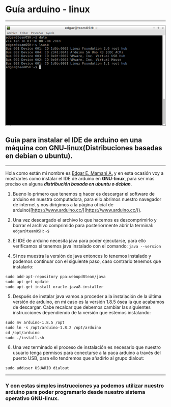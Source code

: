 # **Guía arduino - linux**
***
![Captura de pantalla de Edgar](/portada.png)

## Guía para instalar el IDE de arduino en una máquina con GNU-linux(Distribuciones basadas en debian o ubuntu).
***
Hola como están mi nombre es [Edgar E. Mamani A.](https://www.facebook.com/dEmONeDGEnT) y en esta ocasión voy a mostrarles como instalar el IDE de arduino en **GNU-linux**, para ser más preciso en alguna ***distribución basada en ubuntu o debian***.

1. Bueno lo primero que tenemos q hacer es descargar el software de arduino en nuestra computadora, para ello abrimos nuestro navegador de internet y nos dirigimos a la página oficial de arduino([https://www.arduino.cc/](https://www.arduino.cc/)).

2. Una vez descargado el archivo lo que hacemos es descomprimirlo y borrar el archivo comprimido para posteriormente abrir la terminal:
```edgar@teamOSH:~$```

3. El IDE de arduino necesita java para poder ejecutarse, para ello verificamos si tenemos java instalado con el comando:
```java --version```

4. Si nos muestra la versión de java entonces lo tenemos instalado y podemos continuar con el siguiente paso, caso contrario tenemos que instalarlo:
```
sudo add-apt-repository ppa:webupd8team/java
sudo apt-get update
sudo apt-get install oracle-java8-installer
```

5. Después de instalar java vamos a proceder a la instalación de la última versión de arduino, en mi caso es la versión 1.8.5 ósea la que acabamos de descargar. Cabe recalcar que debemos cambiar las siguientes instrucciones dependiendo de la versión que estemos instalando:
```
sudo mv arduino-1.8.5 /opt
sudo ln -s /opt/arduino-1.8.2 /opt/arduino
cd /opt/arduino
sudo ./install.sh
```

6. Una vez terminado el proceso de instalación es necesario que nuestro usuario tenga permisos para conectarse a la paca arduino a través del puerto USB, para ello tendremos que añadirlo al grupo dialout:
```
sudo adduser USUARIO dialout
```
***
### Y con estas simples instrucciones ya podemos utilizar nuestro arduino para poder programarlo desde nuestro sistema operativo GNU-linux.
